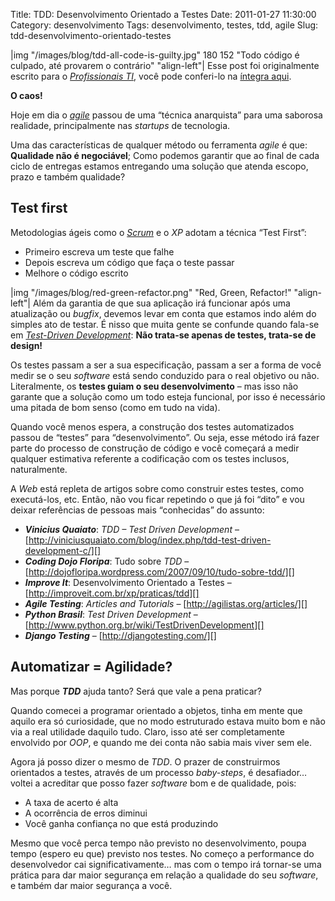 Title: TDD: Desenvolvimento Orientado a Testes
Date: 2011-01-27 11:30:00
Category: desenvolvimento
Tags: desenvolvimento, testes, tdd, agile
Slug: tdd-desenvolvimento-orientado-testes


|img "/images/blog/tdd-all-code-is-guilty.jpg" 180 152 "Todo código é culpado, até provarem o contrário" "align-left"|
Esse post foi originalmente escrito para o [*Profissionais TI*][], você
pode conferi-lo na [íntegra aqui][].

**O caos!**

Hoje em dia o [*agile*][] passou de uma “técnica anarquista” para uma
saborosa realidade, principalmente nas *startups* de tecnologia.

<!-- PELICAN_END_SUMMARY -->

Uma das características de qualquer método ou ferramenta *agile* é que:
**Qualidade não é negociável**; Como podemos garantir que ao final de
cada ciclo de entregas estamos entregando uma solução que atenda escopo,
prazo e também qualidade?


Test first
----------

Metodologias ágeis como o [*Scrum*][] e o *XP* adotam a técnica “Test
First”:

* Primeiro escreva um teste que falhe
* Depois escreva um código que faça o teste passar
* Melhore o código escrito

|img "/images/blog/red-green-refactor.png" "Red, Green, Refactor!" "align-left"|
Além da garantia de que sua aplicação irá
funcionar após uma atualização ou *bugfix*, devemos levar em conta que
estamos indo além do simples ato de testar. É nisso que muita gente se
confunde quando fala-se em [*Test-Driven Development*][]: **Não trata-se
apenas de testes, trata-se de design!**

Os testes passam a ser a sua especificação, passam a ser a forma de você
medir se o seu *software* está sendo conduzido para o real objetivo ou
não. Literalmente, os **testes guiam o seu desenvolvimento** – mas isso
não garante que a solução como um todo esteja funcional, por isso é
necessário uma pitada de bom senso (como em tudo na vida).

Quando você menos espera, a construção dos testes automatizados passou
de “testes” para “desenvolvimento”. Ou seja, esse método irá fazer parte
do processo de construção de código e você começará a medir qualquer
estimativa referente a codificação com os testes inclusos, naturalmente.

A *Web* está repleta de artigos sobre como construir estes testes, como
executá-los, etc. Então, não vou ficar repetindo o que já foi “dito” e
vou deixar referências de pessoas mais “conhecidas” do assunto:

* ***Vinicius Quaiato***: *TDD – Test Driven
    Development* –
    [http://viniciusquaiato.com/blog/index.php/tdd-test-driven-development-c/][]
* ***Coding Dojo Floripa***: Tudo sobre *TDD* –
    [http://dojofloripa.wordpress.com/2007/09/10/tudo-sobre-tdd/][]
* ***Improve It***: Desenvolvimento Orientado a Testes –
    [http://improveit.com.br/xp/praticas/tdd][]
* ***Agile Testing***: *Articles and Tutorials* –
    [http://agilistas.org/articles/][]
* ***Python Brasil***: *Test Driven Development* –
    [http://www.python.org.br/wiki/TestDrivenDevelopment][]
* ***Django Testing*** – [http://djangotesting.com/][]


Automatizar = Agilidade?
------------------------

Mas porque ***TDD*** ajuda tanto? Será que vale a pena praticar?

Quando comecei a programar orientado a objetos, tinha em mente que
aquilo era só curiosidade, que no modo estruturado estava muito bom e
não via a real utilidade daquilo tudo. Claro, isso até ser completamente
envolvido por *OOP*, e quando me dei conta não sabia mais viver sem ele.

Agora já posso dizer o mesmo de *TDD*. O prazer de construirmos
orientados a testes, através de um processo *baby-steps*, é desafiador…
voltei a acreditar que posso fazer *software* bom e de qualidade, pois:

* A taxa de acerto é alta
* A ocorrência de erros diminui
* Você ganha confiança no que está produzindo

Mesmo que você perca tempo não previsto no desenvolvimento, poupa tempo
(espero eu que) previsto nos testes. No começo a performance do
desenvolvedor cai significativamente… mas com o tempo irá tornar-se uma
prática para dar maior segurança em relação a qualidade do seu
*software*, e também dar maior segurança a você.


  [*Profissionais TI*]: http://www.profissionaisti.com.br/
    "Tudo sobre Tecnologia! ProfissionaisTI"
  [íntegra aqui]: http://www.profissionaisti.com.br/2009/11/tdd-desenvolvimento-orientado-a-testes/
    "TDD: Desenvolvimento Orientado a Testes"
  [*agile*]: {tag}agile "Leia mais sobre Agile"
  [*Scrum*]: {tag}scrum "Leia mais sobre Scrum"
  [*Test-Driven Development*]: {tag}tdd "Leia mais sobre TDD"
  [http://viniciusquaiato.com/blog/index.php/tdd-test-driven-development-c/]: http://viniciusquaiato.com/blog/index.php/tdd-test-driven-development-c/
    "Leia mais no blog do nosso amigo Vinicius"
  [http://dojofloripa.wordpress.com/2007/09/10/tudo-sobre-tdd/]: http://dojofloripa.wordpress.com/2007/09/10/tudo-sobre-tdd/
    "Leia mais no Coding Dojo"
  [http://improveit.com.br/xp/praticas/tdd]: http://improveit.com.br/xp/praticas/tdd
    "Leia mais no Improve it"
  [http://agilistas.org/articles/]: http://agilistas.org/articles/
    "Leia mais no Agilistas.org"
  [http://www.python.org.br/wiki/TestDrivenDevelopment]: http://www.python.org.br/wiki/TestDrivenDevelopment
    "Leia mais no Python Brasil"
  [http://djangotesting.com/]: http://djangotesting.com/
    "Dicas de testes em Django"
